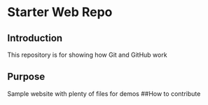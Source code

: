 # Starter Web Repo
## Introduction
This repository is for showing how Git and GitHub work

## Purpose

Sample website with plenty of files for demos
##How to contribute
